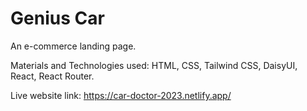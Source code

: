 # Genius Car

An e-commerce landing page.

Materials and Technologies used: HTML, CSS, Tailwind CSS, DaisyUI, React, React Router.

Live website link: https://car-doctor-2023.netlify.app/
